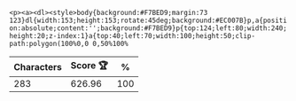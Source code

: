 `<p><a><dl><style>body{background:#F7BED9;margin:73 123}dl{width:153;height:153;rotate:45deg;background:#EC007B}p,a{position:absolute;content:'';background:#F7BED9}p{top:124;left:80;width:240;height:20;z-index:1}a{top:40;left:70;width:100;height:50;clip-path:polygon(100%0,0 0,50%100%`

| Characters | Score 🏆 | %   |
| ---------- | -------- | --- |
| 283        | 626.96   | 100 |
